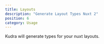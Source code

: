 ```yaml
---
title: Layouts
description: "Generate Layout Types Nuxt 2"
position: 6
category: Usage
---
```


<gif src="./demo/layouts.gif" id="demo"></gif>

Kudra will generate types for your nuxt layouts.
